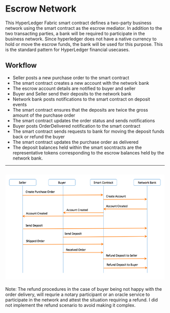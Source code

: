 # Escrow Network

This HyperLedger Fabric smart contract defines a two-party business network using the smart contract as the escrow mediator. In addition to the two transacting parties, a bank will be required to participate in the business network. Since hyperledger does not have a native currency to hold or move the escrow funds, the bank will be used for this purpose. This is the standard pattern for HyperLedger financial usecases.

## Workflow

* Seller posts a new purchase order to the smart contract
* The smart contract creates a new account with the network bank
* The escrow account details are notified to buyer and seller
* Buyer and Seller send their deposits to the network bank
* Network bank posts notifications to the smart contract on deposit events
* The smart contract ensures that the deposits are twice the gross amount of the purchase order
* The smart contract updates the order status and sends notifications
* Buyer posts OrderDelivered notification to the smart contract
* The smart contract sends requests to bank for moving the deposit funds back or refund the buyer
* The smart contract updates the purchase order as delivered
* The deposit balances held within the smart socntracts are the representative tokens corresponding to the escrow balances held by the network bank.

---
![Workflow](./escrow.png)
---

Note: The refund procedures in the case of buyer being not happy with the order delivery, will requrie a notary participant or an oracle service to participate in the network and attest the situation requiring a refund. I did not implement the refund scenario to avoid making it complex.

